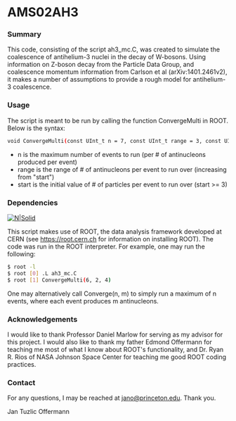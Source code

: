 # AMS02AH3

### Summary
This code, consisting of the script ah3_mc.C, was created to simulate the coalescence of antihelium-3 nuclei in the decay of W-bosons. Using information on Z-boson decay from the Particle Data Group, and coalescence momentum information from Carlson et al (arXiv:1401.2461v2), it makes a number of assumptions to provide a rough model for antihelium-3 coalescence.

### Usage
The script is meant to be run by calling the function ConvergeMulti in ROOT. Below is the syntax:
```sh
void ConvergeMulti(const UInt_t n = 7, const UInt_t range = 3, const UInt_t start = 3)
```
  - n is the maximum number of events to run (per # of antinucleons produced per event)
  - range is the range of # of antinucleons per event to run over (increasing from "start")
  - start is the initial value of # of particles per event to run over (start >= 3)

### Dependencies
[![N|Solid](https://d35c7d8c.web.cern.ch/sites/d35c7d8c.web.cern.ch/files/website-banner-allnew-croped_3.png)](https://root.cern.ch)

This script makes use of ROOT, the data analysis framework developed at CERN (see https://root.cern.ch for information on installing ROOT).
The code was run in the ROOT interpreter. For example, one may run the following:
```sh
$ root -l
$ root [0] .L ah3_mc.C
$ root [1] ConvergeMulti(6, 2, 4)
```
One may alternatively call Converge(n, m) to simply run a maximum of n events, where each event produces m antinucleons. 

### Acknowledgements

I would like to thank Professor Daniel Marlow for serving as my advisor for this project. I would also like to thank my father Edmond Offermann for teaching me most of what I know about ROOT's functionality, and Dr. Ryan R. Rios of NASA Johnson Space Center for teaching me good ROOT coding practices.

### Contact
For any questions, I may be reached at jano@princeton.edu. Thank you.

Jan Tuzlic Offermann
